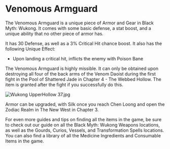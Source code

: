 # Venomous Armguard

The Venomous Armguard is a unique piece of Armor and Gear in Black Myth: Wukong. It comes with some basic defense, a stat boost, and a unique ability that no other piece of armor has. 

It has 30 Defense, as well as a 3% Critical Hit chance boost. It also has the following Unique Effect: 

  * Upon landing a critical hit, inflicts the enemy with Poison Bane

The Venomous Armguard is highly missible. It can only be obtained upon destroying all four of the back arms of the Venom Daoist during the first fight in the Pool of Shattered Jade in Chapter 4 - The Webbed Hollow. The item is granted after the fight if you successfully do this. 

![Wukong UpperHollow 37.jpg](https://oyster.ignimgs.com/mediawiki/apis.ign.com/black-myth-wukong/f/f5/Wukong_UpperHollow_37.jpg)

Armor can be upgraded, with Silk once you reach Chen Loong and open the Zodiac Realm in The New West in Chapter 3. 

For even more guides and tips on finding all the items in the game, be sure to check out our guide on all the Black Myth: Wukong Weapons locations, as well as the Gourds, Curios, Vessels, and Transformation Spells locations. You can also find a library of all the Medicine Ingredients and Consumable Items in the game. 
